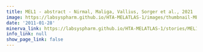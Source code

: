 ```yaml
---
title: MEL1 - abstract - Nirmal, Maliga, Vallius, Sorger et al., 2021
image: https://labsyspharm.github.io/HTA-MELATLAS-1/images/thumbnail-MEL1-abstract.jpg
date: '2011-01-28'
minerva_link: https://labsyspharm.github.io/HTA-MELATLAS-1/stories/MEL1-abstract.html
info_link: null
show_page_link: false
---
```

